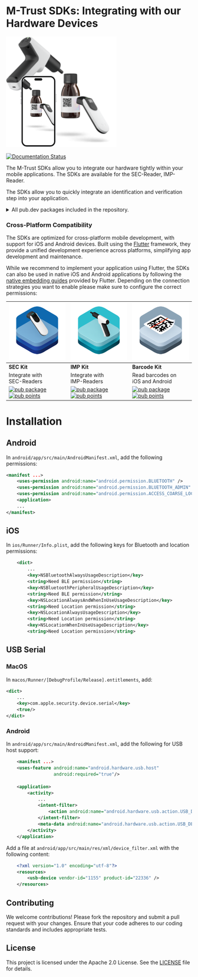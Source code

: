 # M-Trust SDKs: Integrating with our Hardware Devices
<img src="https://github.com/emdgroup/mtrust-urp/blob/main/banner.png?raw=true" width="300"/>


[![Documentation Status](https://img.shields.io/badge/Documentation-M--Trust%20SDKs-blue?style=flat&logo=readthedocs)](https://docs.mtrust.io/sdks)

The M-Trust SDKs allow you to integrate our hardware tightly within your mobile applications. The SDKs are available for the SEC-Reader, IMP-Reader.

The SDKs allow you to quickly integrate an identification and verification step into your application.

<details>
    <summary>All pub.dev packages included in the repository.</summary>

#### mtrust_urp_core
[![pub package](https://img.shields.io/pub/v/mtrust_urp_core.svg)](https://pub.dev/packages/mtrust_urp_core)
[![pub points](https://img.shields.io/pub/points/mtrust_urp_core)](https://pub.dev/packages/mtrust_urp_core/score)

#### mtrust_urp_ui
[![pub package](https://img.shields.io/pub/v/mtrust_urp_ui.svg)](https://pub.dev/packages/mtrust_urp_ui)
[![pub points](https://img.shields.io/pub/points/mtrust_urp_ui)](https://pub.dev/packages/mtrust_urp_ui/score)
#### mtrust_urp_ble_strategy
[![pub package](https://img.shields.io/pub/v/mtrust_urp_ble_strategy.svg)](https://pub.dev/packages/mtrust_urp_ble_strategy)
[![pub points](https://img.shields.io/pub/points/mtrust_urp_ble_strategy)](https://pub.dev/packages/mtrust_urp_ble_strategy/score)
#### mtrust_urp_virtual_strategy
[![pub package](https://img.shields.io/pub/v/mtrust_urp_virtual_strategy.svg)](https://pub.dev/packages/mtrust_urp_virtual_strategy)
[![pub points](https://img.shields.io/pub/points/mtrust_urp_virtual_strategy)](https://pub.dev/packages/mtrust_urp_virtual_strategy/score)

</details>


### Cross-Platform Compatibility

The SDKs are optimized for cross-platform mobile development, with support for iOS and Android devices. Built using the [Flutter](https://flutter.dev/) framework, they provide a unified development experience across platforms, simplifying app development and maintenance.

While we recommend to implement your application using Flutter, the SDKs can also be used in native iOS and Android applications by following the [native embedding guides](https://docs.flutter.dev/add-to-app) provided by Flutter.
Depending on the connection strategies you want to enable please make sure to configure the correct permissions:

| <img src="https://github.com/emdgroup/mtrust-sec-kit/blob/main/banner.png?raw=true" width="200">                                                                                                                                | <img src="https://github.com/emdgroup/mtrust-imp-kit/blob/main/banner.png?raw=true" width="200">                                                                                                                                | <img src="https://github.com/emdgroup/mtrust-barcode-kit/blob/main/banner.png?raw=true" width="200">                                                                                                                                            |
| ------------------------------------------------------------------------------------------------------------------------------------------------------------------------------------------------------------------------------- | ------------------------------------------------------------------------------------------------------------------------------------------------------------------------------------------------------------------------------- | ----------------------------------------------------------------------------------------------------------------------------------------------------------------------------------------------------------------------------------------------- |
| **SEC Kit**                                                                                                                                                                                                                     | **IMP Kit**                                                                                                                                                                                                                     | **Barcode Kit**                                                                                                                                                                                                                                 |
| Integrate with</br>SEC-Readers                                                                                                                                                                                                  | Integrate with</br>IMP-Readers                                                                                                                                                                                                  | Read barcodes on</br> iOS and Android                                                                                                                                                                                                           |
| [![pub package](https://img.shields.io/pub/v/mtrust_sec_kit.svg)](https://pub.dev/packages/mtrust_sec_kit)</br>[![pub points](https://img.shields.io/pub/points/mtrust_sec_kit)](https://pub.dev/packages/mtrust_sec_kit/score) | [![pub package](https://img.shields.io/pub/v/mtrust_imp_kit.svg)](https://pub.dev/packages/mtrust_imp_kit)</br>[![pub points](https://img.shields.io/pub/points/mtrust_imp_kit)](https://pub.dev/packages/mtrust_imp_kit/score) | [![pub package](https://img.shields.io/pub/v/mtrust_barcode_kit.svg)](https://pub.dev/packages/mtrust_barcode_kit)</br>[![pub points](https://img.shields.io/pub/points/mtrust_barcode_kit)](https://pub.dev/packages/mtrust_barcode_kit/score) |


# Installation

## Android

In `android/app/src/main/AndroidManifest.xml`, add the following permissions:

```xml
<manifest ...>
    <uses-permission android:name="android.permission.BLUETOOTH" />
    <uses-permission android:name="android.permission.BLUETOOTH_ADMIN" />
    <uses-permission android:name="android.permission.ACCESS_COARSE_LOCATION"/>
    <application>
    ...
</manifest>
```

## iOS

In `ios/Runner/Info.plist`, add the following keys for Bluetooth and location permissions:

```xml
    <dict>
        ...
	    <key>NSBluetoothAlwaysUsageDescription</key>
	    <string>Need BLE permission</string>
	    <key>NSBluetoothPeripheralUsageDescription</key>
	    <string>Need BLE permission</string>
	    <key>NSLocationAlwaysAndWhenInUseUsageDescription</key>
	    <string>Need Location permission</string>
	    <key>NSLocationAlwaysUsageDescription</key>
	    <string>Need Location permission</string>
	    <key>NSLocationWhenInUseUsageDescription</key>
	    <string>Need Location permission</string>
```

## USB Serial
### MacOS
In `macos/Runner/[DebugProfile/Release].entitlements`, add:

```xml
<dict>
    ...
    <key>com.apple.security.device.serial</key>
    <true/>
</dict>
```

### Android
In `android/app/src/main/AndroidManifest.xml`, add the following for USB host support:

```xml
    <manifest ...>
    <uses-feature android:name="android.hardware.usb.host"
                  android:required="true"/>

    <application>
        <activity>
            ...
            <intent-filter>
                <action android:name="android.hardware.usb.action.USB_DEVICE_ATTACHED" />
            </intent-filter>
            <meta-data android:name="android.hardware.usb.action.USB_DEVICE_ATTACHED" android:resource="@xml/device_filter" />
        </activity>
    </application>

```

Add a file at `android/app/src/main/res/xml/device_filter.xml` with the following content:

```xml
    <?xml version="1.0" encoding="utf-8"?>
    <resources>
        <usb-device vendor-id="1155" product-id="22336" />
    </resources>
```

## Contributing
We welcome contributions! Please fork the repository and submit a pull request with your changes. Ensure that your code adheres to our coding standards and includes appropriate tests.

## License
This project is licensed under the Apache 2.0 License. See the [LICENSE](./LICENSE) file for details.